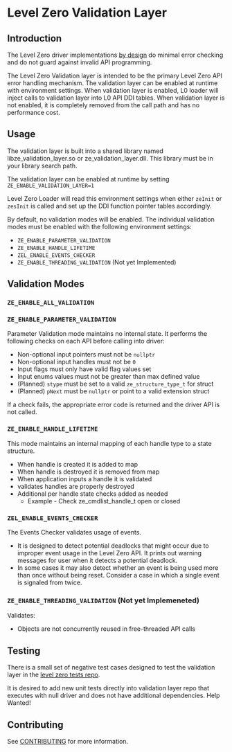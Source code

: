 # Level Zero Validation Layer

## Introduction

The Level Zero driver implementations  [by design](https://oneapi-src.github.io/level-zero-spec/level-zero/latest/core/INTRO.html#error-handling) do minimal error checking and do not guard against invalid API programming.

The Level Zero Validation layer is intended to be the primary Level Zero API error handling mechanism. The validation layer can be enabled at runtime with environment settings. When validation layer is enabled, L0 loader will inject calls to validation layer into L0 API DDI tables. When validation layer is not enabled, it is completely removed from the call path and has no performance cost.  

## Usage

The validation layer is built into a shared library named libze_validation_layer.so or ze_validation_layer.dll. This library must be in your library search path. 

The validation layer can be enabled at runtime by setting `ZE_ENABLE_VALIDATION_LAYER=1`

Level Zero Loader will read this environment settings when either `zeInit` or `zesInit` is called and set up the DDI function pointer tables accordingly. 

By default, no validation modes will be enabled. The individual validation modes must be enabled with the following environment settings:

- `ZE_ENABLE_PARAMETER_VALIDATION`
- `ZE_ENABLE_HANDLE_LIFETIME`
- `ZEL_ENABLE_EVENTS_CHECKER`
- `ZE_ENABLE_THREADING_VALIDATION` (Not yet Implemented)

## Validation Modes

### `ZE_ENABLE_ALL_VALIDATION`
### `ZE_ENABLE_PARAMETER_VALIDATION`

Parameter Validation mode maintains no internal state.  It performs the following checks on each API before calling into driver:
- Non-optional input pointers must not be `nullptr`
- Non-optional input handles must not be `0`
- Input flags must only have valid flag values set
- Input enums values must not be greater than max defined value
- (Planned) `stype` must be set to a valid `ze_structure_type_t` for struct
- (Planned) `pNext` must be `nullptr` or point to a valid extension struct

If a check fails, the appropriate error code is returned and the driver API is not called.

### `ZE_ENABLE_HANDLE_LIFETIME`

This mode maintains an internal mapping of each handle type to a state structure.

- When handle is created it is added to map
- When handle is destroyed it is removed from map
- When application inputs a handle it is validated
- validates handles are properly destroyed
- Additional per handle state checks added as needed
    - Example - Check ze_cmdlist_handle_t open or closed

### `ZEL_ENABLE_EVENTS_CHECKER`

The Events Checker validates usage of events. 
- It is designed to detect potential deadlocks that might occur due to improper event usage in the Level Zero API. It prints out warning messages for user when it detects a potential deadlock.
- In some cases it may also detect whether an event is being used more than once without being reset. Consider a case in which a single event is signaled from twice.

### `ZE_ENABLE_THREADING_VALIDATION` (Not yet Implemeneted)

Validates:
- Objects are not concurrently reused in free-threaded API calls



## Testing

There is a small set of negative test cases designed to test the validation layer in the [level zero tests repo](https://github.com/oneapi-src/level-zero-tests/tree/master/negative_tests).   

It is desired to add new unit tests directly into validation layer repo that executes with null driver and does not have additional dependencies.   Help Wanted!

## Contributing

See [CONTRIBUTING](CONTRIBUTING.md) for more information.

